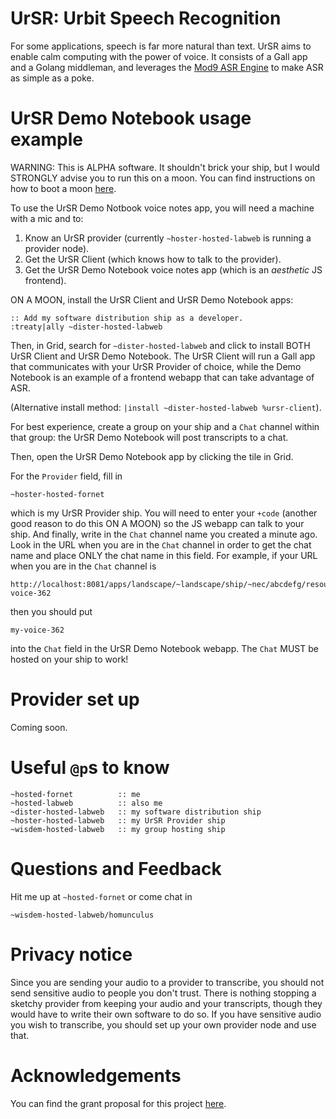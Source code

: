 # UrSR: Urbit Speech Recognition

For some applications, speech is far more natural than text.
UrSR aims to enable calm computing with the power of voice.
It consists of a Gall app and a Golang middleman, and leverages the
[Mod9 ASR Engine](https://mod9.io/)
to make ASR as simple as a poke.


# UrSR Demo Notebook usage example

WARNING: This is ALPHA software.
It shouldn't brick your ship, but
I would STRONGLY advise you to run this on a moon.
You can find instructions on how to boot a moon
[here](https://urbit.org/using/os/basics#moons).

To use the UrSR Demo Notbook voice notes app,
you will need a machine with a mic and to:

1. Know an UrSR provider (currently `~hoster-hosted-labweb` is running a provider node).
1. Get the UrSR Client (which knows how to talk to the provider).
1. Get the UrSR Demo Notebook voice notes app (which is an *aesthetic* JS frontend).

ON A MOON, install the UrSR Client and UrSR Demo Notebook apps:

```
:: Add my software distribution ship as a developer.
:treaty|ally ~dister-hosted-labweb
```

Then, in Grid, search for `~dister-hosted-labweb` and click
to install BOTH UrSR Client and UrSR Demo Notebook.
The UrSR Client will run a Gall app that communicates with
your UrSR Provider of choice, while the Demo Notebook is
an example of a frontend webapp that can take advantage of ASR.

(Alternative install method: `|install ~dister-hosted-labweb %ursr-client`).

For best experience, create a group on your ship and a `Chat`
channel within that group: the UrSR Demo Notebook will post
transcripts to a chat.

Then, open the UrSR Demo Notebook app by clicking the tile in Grid.

For the `Provider` field, fill in

```
~hoster-hosted-fornet
```

which is my UrSR Provider ship.
You will need to enter your `+code`
(another good reason to do this ON A MOON)
so the JS webapp can talk to your ship.
And finally, write in the `Chat` channel name you created a minute ago.
Look in the URL when you are in the `Chat` channel in order to get
the chat name and place ONLY the chat name in this field.
For example, if your URL when you are in the `Chat` channel is

```
http://localhost:8081/apps/landscape/~landscape/ship/~nec/abcdefg/resource/chat/ship/~nec/my-voice-362
```

then you should put

```
my-voice-362
```

into the `Chat` field in the UrSR Demo Notebook webapp.
The `Chat` MUST be hosted on your ship to work!


# Provider set up

Coming soon.


# Useful `@p`s to know

```
~hosted-fornet          :: me
~hosted-labweb          :: also me
~dister-hosted-labweb   :: my software distribution ship
~hoster-hosted-labweb   :: my UrSR Provider ship
~wisdem-hosted-labweb   :: my group hosting ship
```


# Questions and Feedback

Hit me up at `~hosted-fornet` or come chat in

```
~wisdem-hosted-labweb/homunculus
```


# Privacy notice

Since you are sending your audio to a provider to transcribe,
you should not send sensitive audio to people you don't trust.
There is nothing stopping a sketchy provider from keeping your
audio and your transcripts, though they would have to write
their own software to do so.
If you have sensitive audio you wish to transcribe, you should
set up your own provider node and use that.


# Acknowledgements

You can find the grant proposal for this project
[here](https://urbit.org/grants/speech-recognition).
